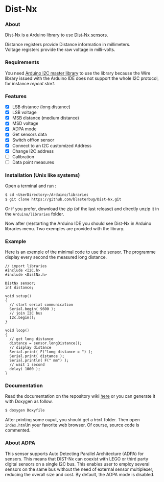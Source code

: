# Dist-Nx

### About

Dist-Nx is a Arduino library to use [Dist-Nx sensors].

Distance registers provide Distance information in millimeters.  
Voltage registers provide the raw voltage in milli-volts.

### Requirements

You need  [Arduino I2C master library] to use the library because the Wire 
library issued with the Arduino IDE does not support the whole 
I2C protocol, for instance *repeat start*.

### Features

- [x] LSB distance (long distance)
- [x] LSB voltage
- [x] MSB distance (medium distance)
- [x] MSD voltage
- [x] ADPA mode
- [x] Get sensors data
- [x] Switch off/on sensor
- [x] Connect to an I2C customized Address
- [x] Change I2C address
- [ ] Calibration
- [ ] Data point measures

### Installation (Unix like systems)

Open a terminal and run :
```bash
$ cd <UserDirectory>/Arduino/libraries
$ git clone https://github.com/blasterbug/Dist-Nx.git
```

Or if you prefer, download the zip (of the last release) and directly unzip it in the `Arduino/libraries` folder.

Now after (re)starting the Arduino IDE you should see Dist-Nx in Arduino 
libraries menu. Two exemples are provided with the library.

### Example

Here is an exemple of the minimal code to use the sensor. The programme display
every second the measured long distance.

```arduino
// import libraries
#include <I2C.h>
#include <DistNx.h>

DistNx sensor;
int distance;

void setup()
{
  // start serial communication
  Serial.begin( 9600 );
  // join I2C bus
  I2c.begin();
}

void loop()
{
  // get long distance
  distance = sensor.longDistance();
  // display distance
  Serial.print( F("long distance = ") );
  Serial.print( distance );
  Serial.println( F(" mm") );
  // wait 1 second
  delay( 1000 );
}
```

### Documentation

Read the documentation on the repository wiki [here](https://github.com/blasterbug/DistNx/wiki) or you can generate it with Doxygen as follow.

```bash
$ doxygen Doxyfile
```
After printing some ouput, you should get a `html` folder. Then open 
`index.html`in your favorite web browser. Of course, source code is commented.

### About ADPA

This sensor supports Auto Detecting Parallel Architecture (ADPA) for sensors. This means that DIST-Nx can coexist with LEGO or third party digital sensors on a single I2C bus. This enables user to employ several sensors on the same bus without the need of external sensor multiplexer, reducing the overall size and cost. By default, the ADPA mode is disabled.

[Dist-Nx sensors]: http://www.mindsensors.com/index.php?module=pagemaster&PAGE_user_op=view_page&PAGE_id=73
[Arduino I2C master library]: http://dsscircuits.com/articles/arduino-i2c-master-library
[DIST-Nx wiki]: https://github.com/blasterbug/DistNx/wiki
